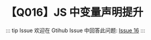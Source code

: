 # 【Q016】JS 中变量声明提升


::: tip Issue
欢迎在 Gtihub Issue 中回答此问题: [Issue 16](https://github.com/kangyana/daily-question/issues/16)
:::

